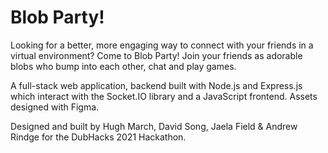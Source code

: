 # Blob Party!

Looking for a better, more engaging way to connect with your friends in a virtual environment? Come to Blob Party! Join your friends as adorable blobs who bump into each other, chat and play games.

A full-stack web application, backend built with Node.js and Express.js which interact with the Socket.IO library and a JavaScript frontend. Assets designed with Figma.

Designed and built by Hugh March, David Song, Jaela Field & Andrew Rindge for the DubHacks 2021 Hackathon.
